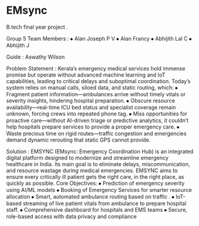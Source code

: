 # EMsync
B.tech final year project .

Group 5
Team Members :
⦁	Alan Joseph P V
⦁	Alan Francy
⦁	Abhijith Lal C
⦁	Abhijith J

Guide :
Aswathy Wilson

Problem Statement :
Kerala’s emergency medical services hold immense promise but operate without advanced machine learning and IoT capabilities, leading to critical delays and suboptimal coordination. Today’s system relies on manual calls, siloed data, and static routing, which:
⦁ Fragment patient information—ambulances arrive without timely vitals or severity insights, hindering hospital preparation.
⦁ Obscure resource availability—real-time ICU bed status and specialist coverage remain unknown, forcing crews into repeated phone tag.
⦁ Miss opportunities for proactive care—without AI-driven triage or predictive analytics, it couldn’t help hospitals prepare services to provide a proper emergency care.
⦁ Waste precious time on rigid routes—traffic congestion and emergencies demand dynamic rerouting that static GPS cannot provide.

Solution :
EMSYNC (EMsync: Emergency Coordination Hub) is an integrated digital platform designed to modernize and streamline emergency healthcare in India. Its main goal is to eliminate delays, miscommunication, and resource wastage during medical emergencies. EMSYNC aims to ensure every critically ill patient gets the right care, in the right place, as quickly as possible.
Core Objectives:
⦁ Prediction of emergency severity using AI/ML models
⦁ Booking of Emergency Services for smarter resource allocation
⦁ Smart, automated ambulance routing based on traffic .
⦁ IoT-based streaming of live patient vitals from ambulance to prepare hospital staff.
⦁ Comprehensive dashboard for hospitals and EMS teams
⦁ Secure, role-based access with data privacy and compliance
